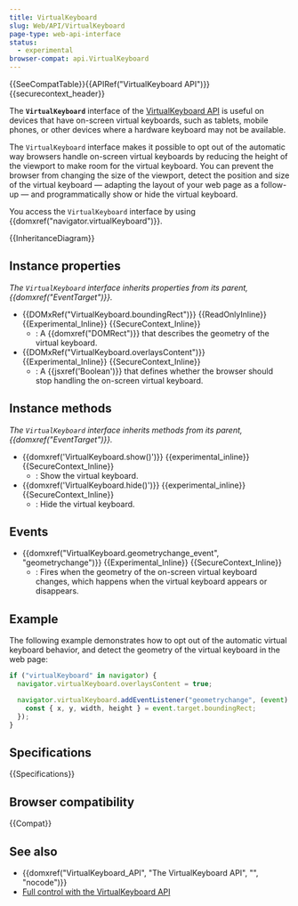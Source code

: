 ```yaml
---
title: VirtualKeyboard
slug: Web/API/VirtualKeyboard
page-type: web-api-interface
status:
  - experimental
browser-compat: api.VirtualKeyboard
---
```


{{SeeCompatTable}}{{APIRef("VirtualKeyboard API")}}{{securecontext_header}}

The **`VirtualKeyboard`** interface of the [VirtualKeyboard API](/en-US/docs/Web/API/VirtualKeyboard_API) is useful on devices that have on-screen virtual keyboards, such as tablets, mobile phones, or other devices where a hardware keyboard may not be available.

The `VirtualKeyboard` interface makes it possible to opt out of the automatic way browsers handle on-screen virtual keyboards by reducing the height of the viewport to make room for the virtual keyboard. You can prevent the browser from changing the size of the viewport, detect the position and size of the virtual keyboard — adapting the layout of your web page as a follow-up — and programmatically show or hide the virtual keyboard.

You access the `VirtualKeyboard` interface by using {{domxref("navigator.virtualKeyboard")}}.

{{InheritanceDiagram}}

## Instance properties

_The `VirtualKeyboard` interface inherits properties from its parent, {{domxref("EventTarget")}}._

- {{DOMxRef("VirtualKeyboard.boundingRect")}} {{ReadOnlyInline}} {{Experimental_Inline}} {{SecureContext_Inline}}
  - : A {{domxref("DOMRect")}} that describes the geometry of the virtual keyboard.
- {{DOMxRef("VirtualKeyboard.overlaysContent")}} {{Experimental_Inline}} {{SecureContext_Inline}}
  - : A {{jsxref('Boolean')}} that defines whether the browser should stop handling the on-screen virtual keyboard.

## Instance methods

_The `VirtualKeyboard` interface inherits methods from its parent, {{domxref("EventTarget")}}._

- {{domxref('VirtualKeyboard.show()')}} {{experimental_inline}} {{SecureContext_Inline}}
  - : Show the virtual keyboard.
- {{domxref('VirtualKeyboard.hide()')}} {{experimental_inline}} {{SecureContext_Inline}}
  - : Hide the virtual keyboard.

## Events

- {{domxref("VirtualKeyboard.geometrychange_event", "geometrychange")}} {{Experimental_Inline}} {{SecureContext_Inline}}
  - : Fires when the geometry of the on-screen virtual keyboard changes, which happens when the virtual keyboard appears or disappears.

## Example

The following example demonstrates how to opt out of the automatic virtual keyboard behavior, and detect the geometry of the virtual keyboard in the web page:

```js
if ("virtualKeyboard" in navigator) {
  navigator.virtualKeyboard.overlaysContent = true;

  navigator.virtualKeyboard.addEventListener("geometrychange", (event) => {
    const { x, y, width, height } = event.target.boundingRect;
  });
}
```

## Specifications

{{Specifications}}

## Browser compatibility

{{Compat}}

## See also

- {{domxref("VirtualKeyboard_API", "The VirtualKeyboard API", "", "nocode")}}
- [Full control with the VirtualKeyboard API](https://developer.chrome.com/docs/web-platform/virtual-keyboard/)
